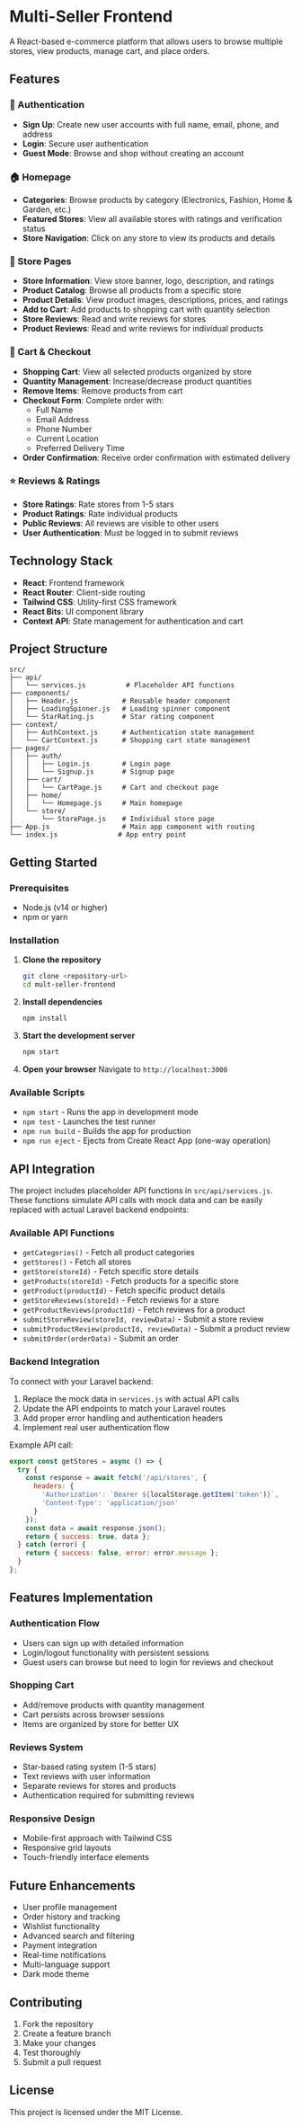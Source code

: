 # Multi-Seller Frontend

A React-based e-commerce platform that allows users to browse multiple stores, view products, manage cart, and place orders.

## Features

### 🔐 Authentication
- **Sign Up**: Create new user accounts with full name, email, phone, and address
- **Login**: Secure user authentication
- **Guest Mode**: Browse and shop without creating an account

### 🏠 Homepage
- **Categories**: Browse products by category (Electronics, Fashion, Home & Garden, etc.)
- **Featured Stores**: View all available stores with ratings and verification status
- **Store Navigation**: Click on any store to view its products and details

### 🏪 Store Pages
- **Store Information**: View store banner, logo, description, and ratings
- **Product Catalog**: Browse all products from a specific store
- **Product Details**: View product images, descriptions, prices, and ratings
- **Add to Cart**: Add products to shopping cart with quantity selection
- **Store Reviews**: Read and write reviews for stores
- **Product Reviews**: Read and write reviews for individual products

### 🛒 Cart & Checkout
- **Shopping Cart**: View all selected products organized by store
- **Quantity Management**: Increase/decrease product quantities
- **Remove Items**: Remove products from cart
- **Checkout Form**: Complete order with:
  - Full Name
  - Email Address
  - Phone Number
  - Current Location
  - Preferred Delivery Time
- **Order Confirmation**: Receive order confirmation with estimated delivery

### ⭐ Reviews & Ratings
- **Store Ratings**: Rate stores from 1-5 stars
- **Product Ratings**: Rate individual products
- **Public Reviews**: All reviews are visible to other users
- **User Authentication**: Must be logged in to submit reviews

## Technology Stack

- **React**: Frontend framework
- **React Router**: Client-side routing
- **Tailwind CSS**: Utility-first CSS framework
- **React Bits**: UI component library
- **Context API**: State management for authentication and cart

## Project Structure

```
src/
├── api/
│   └── services.js          # Placeholder API functions
├── components/
│   ├── Header.js           # Reusable header component
│   ├── LoadingSpinner.js   # Loading spinner component
│   └── StarRating.js       # Star rating component
├── context/
│   ├── AuthContext.js      # Authentication state management
│   └── CartContext.js      # Shopping cart state management
├── pages/
│   ├── auth/
│   │   ├── Login.js        # Login page
│   │   └── Signup.js       # Signup page
│   ├── cart/
│   │   └── CartPage.js     # Cart and checkout page
│   ├── home/
│   │   └── Homepage.js     # Main homepage
│   └── store/
│       └── StorePage.js    # Individual store page
├── App.js                  # Main app component with routing
└── index.js               # App entry point
```

## Getting Started

### Prerequisites
- Node.js (v14 or higher)
- npm or yarn

### Installation

1. **Clone the repository**
   ```bash
   git clone <repository-url>
   cd mult-seller-frontend
   ```

2. **Install dependencies**
   ```bash
   npm install
   ```

3. **Start the development server**
   ```bash
   npm start
   ```

4. **Open your browser**
   Navigate to `http://localhost:3000`

### Available Scripts

- `npm start` - Runs the app in development mode
- `npm test` - Launches the test runner
- `npm run build` - Builds the app for production
- `npm run eject` - Ejects from Create React App (one-way operation)

## API Integration

The project includes placeholder API functions in `src/api/services.js`. These functions simulate API calls with mock data and can be easily replaced with actual Laravel backend endpoints:

### Available API Functions

- `getCategories()` - Fetch all product categories
- `getStores()` - Fetch all stores
- `getStore(storeId)` - Fetch specific store details
- `getProducts(storeId)` - Fetch products for a specific store
- `getProduct(productId)` - Fetch specific product details
- `getStoreReviews(storeId)` - Fetch reviews for a store
- `getProductReviews(productId)` - Fetch reviews for a product
- `submitStoreReview(storeId, reviewData)` - Submit a store review
- `submitProductReview(productId, reviewData)` - Submit a product review
- `submitOrder(orderData)` - Submit an order

### Backend Integration

To connect with your Laravel backend:

1. Replace the mock data in `services.js` with actual API calls
2. Update the API endpoints to match your Laravel routes
3. Add proper error handling and authentication headers
4. Implement real user authentication flow

Example API call:
```javascript
export const getStores = async () => {
  try {
    const response = await fetch('/api/stores', {
      headers: {
        'Authorization': `Bearer ${localStorage.getItem('token')}`,
        'Content-Type': 'application/json'
      }
    });
    const data = await response.json();
    return { success: true, data };
  } catch (error) {
    return { success: false, error: error.message };
  }
};
```

## Features Implementation

### Authentication Flow
- Users can sign up with detailed information
- Login/logout functionality with persistent sessions
- Guest users can browse but need to login for reviews and checkout

### Shopping Cart
- Add/remove products with quantity management
- Cart persists across browser sessions
- Items are organized by store for better UX

### Reviews System
- Star-based rating system (1-5 stars)
- Text reviews with user information
- Separate reviews for stores and products
- Authentication required for submitting reviews

### Responsive Design
- Mobile-first approach with Tailwind CSS
- Responsive grid layouts
- Touch-friendly interface elements

## Future Enhancements

- User profile management
- Order history and tracking
- Wishlist functionality
- Advanced search and filtering
- Payment integration
- Real-time notifications
- Multi-language support
- Dark mode theme

## Contributing

1. Fork the repository
2. Create a feature branch
3. Make your changes
4. Test thoroughly
5. Submit a pull request

## License

This project is licensed under the MIT License.